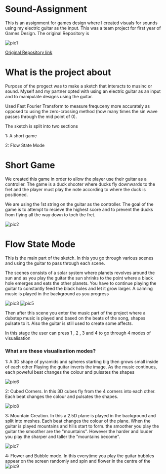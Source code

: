 # Sound-Assignment
This is an assignment for games design where I created visuals for sounds using my electric guitar as the input. This was a team project for first year of Games Design. The original Repository is

![pic1](https://user-images.githubusercontent.com/26767638/43738628-3889ec06-99bd-11e8-8af2-9aed3df9f27f.png)

[Original Repository link](https://github.com/Ignisdeus/Sound_Assinement)

# What is the project about
Purpose of the progect was to make a sketch that interacts to musinc or sound.
Myself and my partner opted with using an electric guitar as an input and to manipulate designs using the guitar.

Used Fast Fourier Transform to measure frequceny more accurately as opposed to using the zero-crossing method (how many times the sin wave passes through the mid point of 0).

The sketch is split into two sections

1: A short game

2: Flow State Mode


# Short Game
We created this game in order to allow the player use their guitar as a controller.
The game is a duck shooter where ducks fly downwards to the fret and the player must play the note according to where the duck is positioned.

We are using the 1st string on the guitar as the controller.
The goal of the game is to attempt to recieve the highest score and to prevent the ducks from flying all the way down to toch the fret.

![pic2](https://user-images.githubusercontent.com/26767638/43738689-64925810-99bd-11e8-9f28-cb98e3c2669e.png)

# Flow State Mode
This is the main part of the sketch.
In this you go through various scenes and using the guitar to pass through each scene.

The scenes consists of a solar system where planets revolves around the sun and as you play the guitar the sun shrinks to the point where a black hole emerges and eats the other planets. You have to continue playing the guitar to constantly feed the black holes and let it grow larger.
A calming music is played in the background as you progress

![pic3](https://user-images.githubusercontent.com/26767638/43738733-911c2c12-99bd-11e8-8c7b-5203e21620f7.png)
![pic5](https://user-images.githubusercontent.com/26767638/43738751-9ffcc28c-99bd-11e8-8839-a56ed229dc72.png)

Then after this scene you enter the music part of the project where a dubstep music is played and based on the beats of the song, shapes pulsate to it. Also the guitar is still used to create some affects.

In this stage the user can press 1 , 2 , 3 and 4 to go through 4 modes of visualisation


### What are these visualisation modes?
1: A 3D shape of pyramids and spheres starting big then grows small inside of each other
Playing the guitar inverts the image. As the music continues, each poweful beat changes the colour and pulsates the shapes

![pic6](https://user-images.githubusercontent.com/26767638/43739325-93d027ea-99bf-11e8-806f-6a3f1d466c0f.png)

2: Cubed Corners. In this 3D cubes fly from the 4 corners into each other. Each beat changes the colour and pulsates the shapes.

![pic8](https://user-images.githubusercontent.com/26767638/43739717-ee8bb6ee-99c0-11e8-9c15-90dc9db80271.png)

3: Mountain Creation.
In this a 2.5D plane is played in the background and split into meshes. Each beat changes the colour of the plane. When the guitar is played mountains and hills start to form. the smoother you play the guitar the smoother are the "mountains". However the harder and louder you play the sharper and taller the "mountains become".

![pic7](https://user-images.githubusercontent.com/26767638/43739455-07b56c1a-99c0-11e8-8443-0be0b08de4b2.png)

4: Flower and Bubble mode.
In this everytime you play the guitar bubbles appear on the screen randomly and spin and flower in the centre of the
![pic9](https://user-images.githubusercontent.com/26767638/43739740-fb6facf8-99c0-11e8-9090-e2035fc3a842.png)
